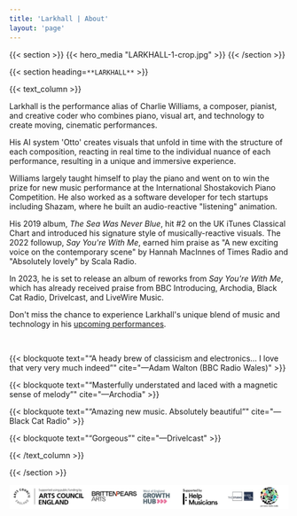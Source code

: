 ```yaml
---
title: 'Larkhall | About'
layout: 'page'
---
```


{{< section >}}
    {{< hero_media "LARKHALL-1-crop.jpg" >}}
{{< /section >}}

{{< section heading=`**LARKHALL**` >}}

{{< text_column >}}

Larkhall is the performance alias of Charlie Williams, a composer, pianist, and creative coder who combines piano, visual art, and technology to create moving, cinematic performances.

His AI system 'Otto' creates visuals that unfold in time with the structure of each composition, reacting in real time to the individual nuance of each performance, resulting in a unique and immersive experience.

Williams largely taught himself to play the piano and went on to win the prize for new music performance at the International Shostakovich Piano Competition. He also worked as a software developer for tech startups including Shazam, where he built an audio-reactive "listening" animation.

His 2019 album, *The Sea Was Never Blue*, hit #2 on the UK iTunes Classical Chart and introduced his signature style of musically-reactive visuals. The 2022 followup, *Say You're With Me*, earned him praise as "A new exciting voice on the contemporary scene" by Hannah MacInnes of Times Radio and "Absolutely lovely" by Scala Radio.

In 2023, he is set to release an album of reworks from *Say You're With Me*, which has already received praise from BBC Introducing, Archodia, Black Cat Radio, Drivelcast, and LiveWire Music.

Don't miss the chance to experience Larkhall's unique blend of music and technology in his [upcoming performances](/concerts).

<br>

{{< blockquote text="“A heady brew of classicism and electronics… I love that very very much indeed”" cite="—Adam Walton (BBC Radio Wales)" >}}

{{< blockquote text="“Masterfully understated and laced with a magnetic sense of melody”" cite="—Archodia" >}}

{{< blockquote text="“Amazing new music. Absolutely beautiful”" cite="—Black Cat Radio" >}}

{{< blockquote text="“Gorgeous”" cite="—Drivelcast" >}}

{{< /text_column >}}


{{< /section >}}
<p align="center">
  <img src="All-support-1024.jpg" />
</p>


<!-- {{< container flex="true" >}}
    {{< download_button 
            url="assets/Larkhall_EPK_2023.zip" 
            text="Download press kit" >}}

    {{< download_button 
            url="assets/Larkhall-Stage-plot-diagram.pdf" 
            text="Download stage plot diagram" >}}

    {{< download_button 
            url="assets/Larkhall-Touring-Pack-11-2022.pdf" 
            text="Download touring pack" >}} -->
<!-- {{< /container >}} -->
